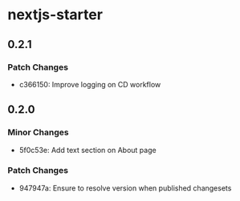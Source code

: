 # nextjs-starter

## 0.2.1

### Patch Changes

- c366150: Improve logging on CD workflow

## 0.2.0

### Minor Changes

- 5f0c53e: Add text section on About page

### Patch Changes

- 947947a: Ensure to resolve version when published changesets
